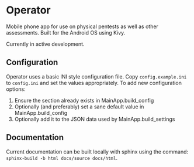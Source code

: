 # Operator

Mobile phone app for use on physical pentests as well as other assessments.
Built for the Android OS using Kivy.

Currently in active development.

## Configuration
Operator uses a basic INI style configuration file. Copy ```config.example.ini``` to ```config.ini``` and set the
values appropriately. To add new configuration options:

 1. Ensure the section already exists in MainApp.build_config
 1. Optionally (and preferably) set a sane default value in MainApp.build_config
 1. Optionally add it to the JSON data used by MainApp.build_settings

## Documentation

Current documentation can be built locally with sphinx using the command:
```sphinx-build -b html docs/source docs/html```.
